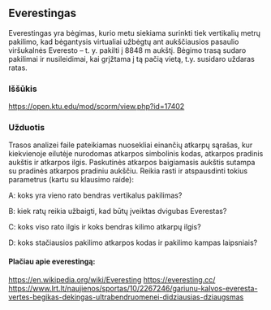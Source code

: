 ## Everestingas

Everestingas yra bėgimas, kurio metu siekiama surinkti tiek vertikalių metrų pakilimo, kad bėgantysis virtualiai užbėgtų
ant aukščiausios pasaulio viršukalnės Everesto – t. y. pakilti į 8848 m aukštį. Bėgimo trasą sudaro pakilimai ir
nusileidimai, kai grįžtama į tą pačią vietą, t.y. susidaro uždaras ratas. 

### Iššūkis
https://open.ktu.edu/mod/scorm/view.php?id=17402

### Užduotis

Trasos analizei faile pateikiamas nuosekliai
einančių atkarpų sąrašas, kur kiekvienoje eilutėje nurodomas atkarpos simbolinis kodas, atkarpos pradinis aukštis ir
atkarpos ilgis. Paskutinės atkarpos baigiamasis aukštis sutampa su pradinės atkarpos pradiniu aukščiu. Reikia rasti ir
atspausdinti tokius parametrus (kartu su klausimo raide):

A: koks yra vieno rato bendras vertikalus pakilimas?

B: kiek ratų reikia užbaigti, kad būtų įveiktas dvigubas Everestas?

C: koks viso rato ilgis ir koks bendras kilimo atkarpų ilgis?

D: koks stačiausios pakilimo atkarpos kodas ir pakilimo kampas laipsniais?

#### Plačiau apie everestingą:

https://en.wikipedia.org/wiki/Everesting
https://everesting.cc/
https://www.lrt.lt/naujienos/sportas/10/2267246/gariunu-kalvos-everesta-vertes-begikas-dekingas-ultrabendruomenei-didziausias-dziaugsmas